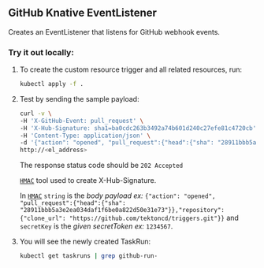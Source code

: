 ## GitHub Knative EventListener

Creates an EventListener that listens for GitHub webhook events.

### Try it out locally:

1. To create the custom resource trigger and all related resources, run:

   ```bash
   kubectl apply -f .
   ```

1. Test by sending the sample payload:

   ```bash
   curl -v \
   -H 'X-GitHub-Event: pull_request' \
   -H 'X-Hub-Signature: sha1=ba0cdc263b3492a74b601d240c27efe81c4720cb' \
   -H 'Content-Type: application/json' \
   -d '{"action": "opened", "pull_request":{"head":{"sha": "28911bbb5a3e2ea034daf1f6be0a822d50e31e73"}},"repository":{"clone_url": "https://github.com/tektoncd/triggers.git"}}' \
   http://<el_address>
   ```

   The response status code should be `202 Accepted`
   
   [`HMAC`](https://www.freeformatter.com/hmac-generator.html) tool used to create X-Hub-Signature.
   
   In [`HMAC`](https://www.freeformatter.com/hmac-generator.html) `string` is the *body payload ex:* `{"action": "opened", "pull_request":{"head":{"sha": "28911bbb5a3e2ea034daf1f6be0a822d50e31e73"}},"repository":{"clone_url": "https://github.com/tektoncd/triggers.git"}}`
   and `secretKey` is the *given secretToken ex:* `1234567`.

1. You will see the newly created TaskRun:

   ```bash
   kubectl get taskruns | grep github-run-
   ```
